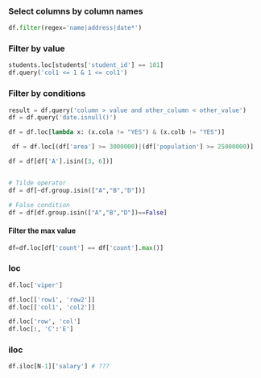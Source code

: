 ### Select columns by column names
```py title='Select columns by pattern'
df.filter(regex='name|address|date*')
```

### Filter by value

```py
students.loc[students['student_id'] == 101]
df.query('col1 <= 1 & 1 <= col1')
```

### Filter by conditions
```python title='query'
result = df.query('column > value and other_column < other_value')
df = df.query('date.isnull()')
```

```python title='lambda'
df = df.loc[lambda x: (x.cola != "YES") & (x.colb != "YES")]
```

```py title='Filter by multiple conditions'
 df = df.loc[(df['area'] >= 3000000)|(df['population'] >= 25000000)]
```

```py title='Filter by value in another list'
df = df[df['A'].isin([3, 6])]
```

```py title='filter by value not in another list'

# Tilde operator
df = df[~df.group.isin(["A","B","D"])]

# False condition
df = df[df.group.isin(["A","B","D"])==False]
```

#### Filter the max value

``` py
df=df.loc[df['count'] == df['count'].max()]
```

### loc

``` py title='return the row as a Series'
df.loc['viper']
```

``` py title='select rows or columns as a DataFrame'
df.loc[['row1', 'row2']]
df.loc[['col1', 'col2']]
```

``` py title='select by row and column'
df.loc['row', 'col']
df.loc[:, 'C':'E']
```

### iloc

```py
df.iloc[N-1]['salary'] # ???
```